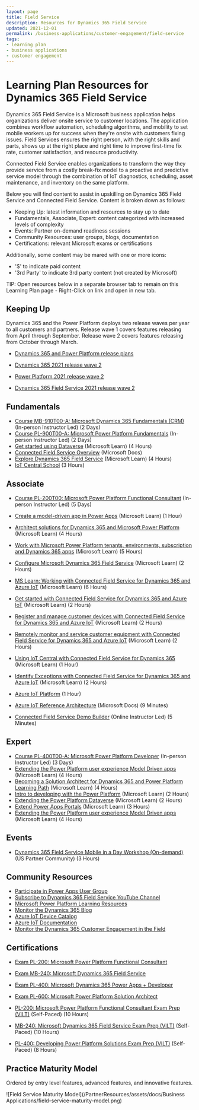 ```yaml
---
layout: page
title: Field Service
description: Resources for Dynamics 365 Field Service
updated: 2021-12-01
permalink: /business-applications/customer-engagement/field-service
tags:
- learning plan
- business applications
- customer engagement
---
```


# Learning Plan Resources for Dynamics 365 Field Service

Dynamics 365 Field Service is a Microsoft business application helps organizations deliver onsite service to customer locations. The application combines workflow automation, scheduling algorithms, and mobility to set mobile workers up for success when they're onsite with customers fixing issues.  Field Services ensures the right person, with the right skills and parts, shows up at the right place and right time to improve first-time fix rate, customer satisfaction, and resource productivity. 

Connected Field Service enables organizations to transform the way they provide service from a costly break-fix model to a proactive and predictive service model through the combination of IoT diagnostics, scheduling, asset maintenance, and inventory on the same platform.

Below you will find content to assist in upskilling on Dynamics 365 Field Service and Connected Field Service. Content is broken down as follows:

* Keeping Up:  latest information and resources to stay up to date
* Fundamentals, Associate, Expert: content categorized with increased levels of complexity
* Events:  Partner on-demand readiness sessions
* Community Resources:  user groups, blogs, documentation
* Certifications:  relevant Microsoft exams or certifications

Additionally, some content may be mared with one or more icons:

* '$' to indicate paid content
* '3rd Party' to indicate 3rd party content (not created by Microsoft)

TIP:  Open resources below in a separate browser tab to remain on this Learning Plan page - Right-Click on link and open in new tab.

## Keeping Up

Dynamics 365 and the Power Platform deploys two release waves per year to all customers and partners. Release wave 1 covers features releasing from April through September. Release wave 2 covers features releasing from October through March.

* [Dynamics 365 and Power Platform release plans](https://docs.microsoft.com/en-us/dynamics365/release-plans/)

* [Dynamics 365 2021 release wave 2](https://docs.microsoft.com/en-us/dynamics365-release-plan/2021wave2/)
* [Power Platform 2021 release wave 2](https://docs.microsoft.com/en-us/power-platform-release-plan/2021wave2/)

* [Dynamics 365 Field Service 2021 release wave 2](https://docs.microsoft.com/en-us/dynamics365-release-plan/2021wave2/service/dynamics365-field-service/get-started)

## Fundamentals

* [Course MB-910T00-A: Microsoft Dynamics 365 Fundamentals (CRM)](https://docs.microsoft.com/en-us/learn/certifications/courses/mb-910t00) (In-person Instructor Led) (2 Days)
* [Course PL-900T00-A: Microsoft Power Platform Fundamentals](https://docs.microsoft.com/en-us/learn/certifications/courses/pl-900t00) (In-person Instructor Led) (2 Days)
* [Get started using Dataverse](https://docs.microsoft.com/en-us/learn/paths/get-started-cds/) (Microsoft Learn) (4 Hours)
* [Connected Field Service Overview](https://docs.microsoft.com/en-us/dynamics365/field-service/connected-field-service) (Microsoft Docs)
* [Explore Dynamics 365 Field Service](https://docs.microsoft.com/en-us/learn/paths/learn-fundamentals-microsoft-dynamics-365-field-service/) (Microsoft Learn) (4 Hours)
* [IoT Central School](https://iotschool.microsoft.com/en-us/search;searchString=iot%20central) (3 Hours)

## Associate

* [Course PL-200T00: Microsoft Power Platform Functional Consultant](https://docs.microsoft.com/en-us/learn/certifications/courses/pl-200t00) (In-person Instructor Led) (5 Days)
* [Create a model-driven app in Power Apps](https://docs.microsoft.com/en-us/learn/paths/create-app-models-business-processes/) (Microsoft Learn) (1 Hour)
* [Architect solutions for Dynamics 365 and Microsoft Power Platform](https://docs.microsoft.com/en-us/learn/paths/become-solution-architect/) (Microsoft Learn) (4 Hours)
* [Work with Microsoft Power Platform tenants, environments, subscription and Dynamics 365 apps](https://docs.microsoft.com/en-us/learn/paths/implementing-customer-engagement-apps/) (Microsoft Learn) (5 Hours)
* [Configure Microsoft Dynamics 365 Field Service](https://docs.microsoft.com/en-us/learn/modules/implement-configure-microsoft-dynamics-365-for-field-service/) (Microsoft Learn) (2 Hours)

* [MS Learn: Working with Connected Field Service for Dynamics 365 and Azure IoT](https://docs.microsoft.com/en-us/learn/paths/working-with-connected-field-service-iot/) (Microsoft Learn) (6 Hours)
* [Get started with Connected Field Service for Dynamics 365 and Azure IoT](https://docs.microsoft.com/en-us/learn/modules/get-started-with-connected-field-service/) (Microsoft Learn) (2 Hours)
* [Register and manage customer devices with Connected Field Service for Dynamics 365 and Azure IoT](https://docs.microsoft.com/en-us/learn/modules/register-and-manage-customer-devices-with-connected-field-service/) (Microsoft Learn) (2 Hours)
* [Remotely monitor and service customer equipment with Connected Field Service for Dynamics 365 and Azure IoT](https://docs.microsoft.com/en-us/learn/modules/remotely-monitor-and-service-customer-equipment/) (Microsoft Learn) (2 Hours)
* [Using IoT Central with Connected Field Service for Dynamics 365](https://docs.microsoft.com/en-us/learn/modules/using-iot-central-with-connected-field-service/) (Microsoft Learn) (1 Hour)
* [Identify Exceptions with Connected Field Service for Dynamics 365 and Azure IoT](https://docs.microsoft.com/en-us/learn/modules/identify-exceptions-with-connected-field-service/) (Microsoft Learn) (2 Hours)
* [Azure IoT Platform](https://azure.microsoft.com/en-us/overview/iot/) (1 Hour)
* [Azure IoT Reference Architecture](https://docs.microsoft.com/en-us/azure/architecture/reference-architectures/iot) (Microsoft Docs) (9 Minutes)
* [Connected Field Service Demo Builder](https://www.youtube.com/watch?v=7-IibAdfF1s) (Online Instructor Led) (5 Minutes)

## Expert

* [Course PL-400T00-A: Microsoft Power Platform Developer](https://docs.microsoft.com/en-us/learn/certifications/courses/pl-400t00) (In-person Instructor Led) (3 Days)
* [Extending the Power Platform user experience Model Driven apps](https://docs.microsoft.com/en-us/learn/paths/extend-power-platform-model-driven-app/) (Microsoft Learn) (4 Hours)
* [Becoming a Solution Architect for Dynamics 365 and Power Platform Learning Path](https://docs.microsoft.com/en-us/learn/paths/become-solution-architect/) (Microsoft Learn) (4 Hours)
* [Intro to developing with the Power Platform](https://docs.microsoft.com/en-us/learn/paths/intro-developing-power-platform/) (Microsoft Learn) (2 Hours)
* [Extending the Power Platform Dataverse](https://docs.microsoft.com/en-us/learn/paths/extend-power-platform-common-data-service/) (Microsoft Learn) (2 Hours)
* [Extend Power Apps Portals](https://docs.microsoft.com/en-us/learn/paths/extend-dynamics-365-portals/) (Microsoft Learn) (3 Hours)
* [Extending the Power Platform user experience Model Driven apps](https://docs.microsoft.com/en-us/learn/paths/extend-power-platform-model-driven-app/) (Microsoft Learn) (4 Hours)

## Events
* [Dynamics 365 Field Service Mobile in a Day Workshop (On-demand)](https://aka.ms/d365fieldservice/fsmiad) (US Partner Community) (3 Hours)

## Community Resources

* [Participate in Power Apps User Group](https://www.powerappsug.com/home)
* [Subscribe to Dynamics 365 Field Service YouTube Channel](https://www.youtube.com/channel/UC7Rd031NCJZekAkNU2bb8Kg)
* [Microsoft Power Platform Learning Resources](https://powerapps.microsoft.com/en-us/blog/microsoft-powerapps-learning-resources/)
* [Monitor the Dynamics 365 Blog](https://cloudblogs.microsoft.com/dynamics365/)
* [Azure IoT Device Catalog](https://catalog.azureiotsolutions.com/alldevices)
* [Azure IoT Documentation](https://docs.microsoft.com/en-us/azure/iot-fundamentals/)
* [Monitor the Dynamics 365 Customer Engagement in the Field](https://community.dynamics.com/crm/b/crminthefield)

## Certifications

* [Exam PL-200: Microsoft Power Platform Functional Consultant](https://docs.microsoft.com/en-us/learn/certifications/exams/pl-200)
* [Exam MB-240: Microsoft Dynamics 365 Field Service](https://docs.microsoft.com/en-us/learn/certifications/exams/mb-240) 

* [Exam PL-400: Microsoft Dynamics 365 Power Apps + Developer](https://docs.microsoft.com/en-us/learn/certifications/exams/pl-400)
* [Exam PL-600: Microsoft Power Platform Solution Architect](https://docs.microsoft.com/en-us/learn/certifications/exams/pl-600)

* [PL-200: Microsoft Power Platform Functional Consultant Exam Prep (VILT)](https://partner.microsoft.com/en-us/training/assets/collection/implementing-microsoft-power-platform-pl-200#/) (Self-Paced) (10 Hours)
* [MB-240: Microsoft Dynamics 365 Field Service Exam Prep (VILT)](https://partner.microsoft.com/en-us/training/assets/collection/mb-240-microsoft-dynamics-365-field-service#/) (Self-Paced) (10 Hours)
* [PL-400: Developing Power Platform Solutions Exam Prep (VILT)](https://partner.microsoft.com/en-us/training/assets/collection/developing-power-platform-solutions-pl-400#/) (Self-Paced) (8 Hours)

## Practice Maturity Model

Ordered by entry level features, advanced features, and innovative features.

![Field Service Maturity Model](/PartnerResources/assets/docs/Business Applications/field-service-maturity-model.png)
